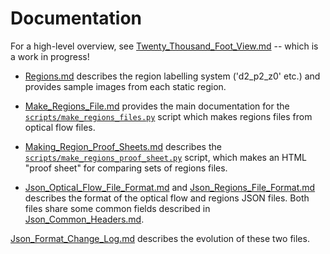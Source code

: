 Documentation
=============

For a high-level overview, see [Twenty_Thousand_Foot_View.md](Twenty_Thousand_Foot_View.md) -- which is a work in progress!

 * [Regions.md](Regions.md) describes the region labelling system ('d2_p2_z0' etc.) and provides
    sample images from each static region.

 * [Make_Regions_File.md](Make_Regions_File.md) provides the main documentation for the [`scripts/make_regions_files.py`](https://github.com/CamHD-Analysis/CamHD_motion_metadata/blob/master/scripts/make_regions_files.py) script which makes regions files from optical flow files.

 * [Making_Region_Proof_Sheets.md](Making_Region_Proof_Sheets.md) describes the [`scripts/make_regions_proof_sheet.py`](https://github.com/CamHD-Analysis/CamHD_motion_metadata/blob/master/scripts/make_regions_proof_sheet.py) script, which makes an HTML "proof sheet" for comparing sets of regions files.

 * [Json_Optical_Flow_File_Format.md](Json_Optical_Flow_File_Format.md) and [Json_Regions_File_Format.md](Json_Regions_File_Format.md) describes the format of the optical flow and regions JSON files.   Both files share some common fields described in [Json_Common_Headers.md](Json_Common_Headers.md).

  [Json_Format_Change_Log.md](Json_Format_Change_Log.md) describes the evolution of these two files.
